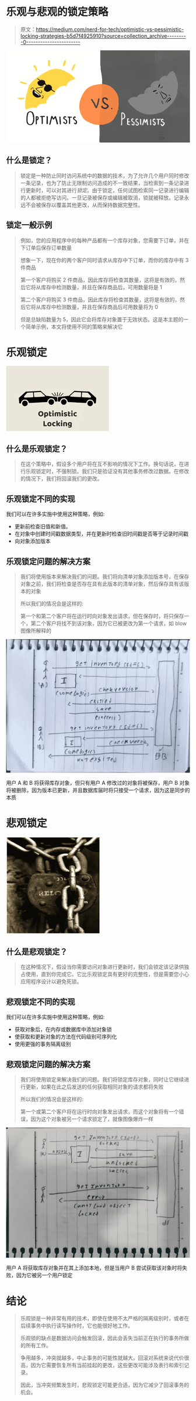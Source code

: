 # 乐观与悲观的锁定策略

> 原文：<https://medium.com/nerd-for-tech/optimistic-vs-pessimistic-locking-strategies-b5d7f4925910?source=collection_archive---------0----------------------->

![](img/35407fbee9ead4153ec7e3943f80f999.png)

## 什么是**锁定？**

> 锁定是一种防止同时访问系统中的数据的技术，为了允许几个用户同时修改一条记录，也为了防止无限制访问造成的不一致结果，当检索到一条记录进行更新时，可以对其进行*锁定*。由于锁定，任何试图检索同一记录进行编辑的人都被拒绝写访问。一旦记录被保存或编辑被取消，锁就被释放。记录永远不会被保存以覆盖其他更改，从而保持数据完整性。

## 锁定一般示例

> 例如，您的应用程序中的每种产品都有一个库存对象，您需要下订单，并在下订单后保存订单数量
> 
> 想象一下，现在你的两个客户同时请求从库存中下订单，而你的库存中有 3 件商品
> 
> 第一个客户将购买 2 件商品，因此库存将检查其数量，这将是有效的，然后它将从库存中检测数量，并且在保存商品后，可用数量将是 1
> 
> 第二个客户将购买 3 件商品，因此库存将检查其数量，这将是有效的，然后它将从库存中检测数量，并且在保存商品后可用数量将为 0
> 
> 但是总缺陷数量为 5，因此它会将库存对象置于无效状态。这是本主题的一个简单示例，本文将使用不同的策略来解决它

# 乐观锁定

![](img/9f777964538605c98c73129c7f712aab.png)

## 什么是乐观锁定？

> 在这个策略中，假设多个用户将在互不影响的情况下工作。换句话说，在进行乐观锁定时，不强制锁。我们只是验证没有其他事务修改过数据。在修改的情况下，我们将回滚我们的更改。

## 乐观锁定不同的实现

我们可以在许多实施中使用这种策略，例如:

*   更新前检查旧值和新值。
*   在对象中创建时间戳数据类型，并在更新时检查旧时间戳是否等于记录时间戳
*   向对象添加版本

## 乐观锁定问题的解决方案

> 我们将使用版本来解决我们的问题。我们将向清单对象添加版本号，在保存对象之前，我们将检查是否存在具有此版本的清单对象，然后保存具有该版本的对象
> 
> 所以我们的情况会是这样的:
> 
> 第一个和第二个客户将在运行时向对象发出请求，但在保存时，将只保存一个，第二个客户将找不到该对象，因为它已被更改为第一个请求，如 blow 图像所解释的

![](img/e73cf88a698393fb18d4cc6263997be7.png)

用户 A 和 B 将获得库存对象，但只有用户 A 修改过的对象将被保存，用户 B 对象将被删除，因为版本已更新，并且数据库届时将只接受一个请求，因为这是同步的本质

# 悲观锁定

![](img/9c07be8a983e1e9d4021f183cbf39583.png)

## 什么是悲观锁定？

> 在这种情况下，假设当你需要访问对象进行更新时，我们会锁定该记录供独占使用，直到你完成它。它比乐观锁定具有更好的完整性，但是需要您小心应用程序设计以避免死锁。

## 悲观锁定不同的实现

我们可以在许多实施中使用这种策略，例如:

*   获取对象后，在内存或数据库中添加对象锁
*   使获取和更新对象的方法在代码级别可序列化
*   使用更强的事务隔离级别

## 悲观锁定问题的解决方案

> 我们将使用锁定来解决我们的问题。我们将锁定库存对象，同时让它继续进行更新，如果在此之后发送的任何获取相同对象的请求都将失败
> 
> 所以我们的情况会是这样的:
> 
> 第一个或第二个客户将在运行时向对象发出请求，而这个对象将有一个错误，因为这个对象被另一个请求锁定了，就像图像爆炸一样

![](img/7a4c9daaae7f7f73eb77a219f9b12763.png)

用户 A 将获取库存对象并在其上添加本地，但是当用户 B 尝试获取该对象时将失败，因为它被另一个用户锁定

# 结论

> 乐观锁是一种非常有用的技术，即使在使用不太严格的隔离级别时，或者在后续事务中执行读写操作时，它也能很好地工作。
> 
> 乐观锁的缺点是数据访问会触发回滚，因此会丢失当前正在执行的事务所做的所有工作。
> 
> 争用越多，冲突就越多，中止事务的可能性就越大。回滚对系统来说代价很高，因为它需要恢复所有当前挂起的更改，这些更改可能涉及表行和索引记录。
> 
> 因此，当冲突频繁发生时，悲观锁定可能更合适，因为它减少了回滚事务的机会。